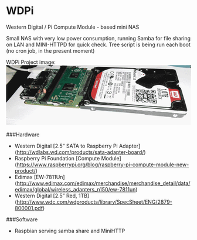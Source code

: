 # WDPi
Western Digital / Pi Compute Module - based mini NAS

Small NAS with very low power consumption, running Samba for file sharing on LAN and MINI-HTTPD for quick check.
Tree script is being run each boot (no cron job, in the present moment)

WDPi Project image:
![WDPi](https://github.com/tomasgal/WDPi/blob/master/wdpi.gif)

###Hardware
- Western Digital [2.5” SATA to Raspberry Pi Adapter] (http://wdlabs.wd.com/products/sata-adapter-board/)
- Raspberry Pi Foundation [Compute Module] (https://www.raspberrypi.org/blog/raspberry-pi-compute-module-new-product/)
- Edimax [EW-7811Un] (http://www.edimax.com/edimax/merchandise/merchandise_detail/data/edimax/global/wireless_adapters_n150/ew-7811un)
- Western Digital [2.5” Red, 1TB] (http://www.wdc.com/wdproducts/library/SpecSheet/ENG/2879-800001.pdf)

###Software 
- Raspbian serving samba share and MiniHTTP
